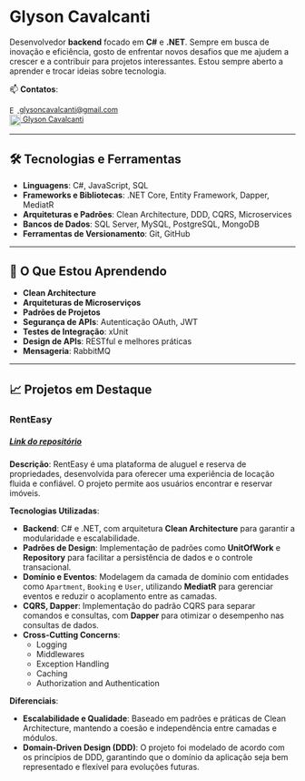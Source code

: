 # Glyson Cavalcanti

Desenvolvedor **backend** focado em **C#** e **.NET**. Sempre em busca de inovação e eficiência, gosto de enfrentar novos desafios que me ajudem a crescer e a contribuir para projetos interessantes. Estou sempre aberto a aprender e trocar ideias sobre tecnologia.

📫 **Contatos**:  
<div style="font-size: 0.9em;">
<a href="mailto:glysoncavalcanti@gmail.com">
    <img src="https://www.svgrepo.com/show/223047/gmail.svg" alt="Email" width="14" style="vertical-align: middle;"/> glysoncavalcanti@gmail.com
</a> 
<br>
<a href="https://www.linkedin.com/in/glyson/">
    <img src="https://www.svgrepo.com/show/448234/linkedin.svg" alt="LinkedIn" width="20" style="vertical-align: middle;"/> Glyson Cavalcanti
</a>
</div>

---

## 🛠️ Tecnologias e Ferramentas
- **Linguagens**: C#, JavaScript, SQL
- **Frameworks e Bibliotecas**: .NET Core, Entity Framework, Dapper, MediatR
- **Arquiteturas e Padrões**: Clean Architecture, DDD, CQRS, Microservices
- **Bancos de Dados**: SQL Server, MySQL, PostgreSQL, MongoDB
- **Ferramentas de Versionamento**: Git, GitHub

---

## 🌱 O Que Estou Aprendendo
- **Clean Architecture**
- **Arquiteturas de Microserviços**
- **Padrões de Projetos**
- **Segurança de APIs**: Autenticação OAuth, JWT
- **Testes de Integração**: xUnit
- **Design de APIs**: RESTful e melhores práticas
- **Mensageria**: RabbitMQ

---

## 📈 Projetos em Destaque

### RentEasy
##### [Link do repositório](https://github.com/Glysonn/RentEasy)

**Descrição**: RentEasy é uma plataforma de aluguel e reserva de propriedades, desenvolvida para oferecer uma experiência de locação fluida e confiável. O projeto permite aos usuários encontrar e reservar imóveis.

**Tecnologias Utilizadas**: 
- **Backend**: C# e .NET, com arquitetura **Clean Architecture** para garantir a modularidade e escalabilidade.
- **Padrões de Design**: Implementação de padrões como **UnitOfWork** e **Repository** para facilitar a persistência de dados e o controle transacional.
- **Domínio e Eventos**: Modelagem da camada de domínio com entidades como `Apartment`, `Booking` e `User`, utilizando **MediatR** para gerenciar eventos e reduzir o acoplamento entre as camadas.
- **CQRS, Dapper**: Implementação do padrão CQRS para separar comandos e consultas, com **Dapper** para otimizar o desempenho nas consultas de dados.
- **Cross-Cutting Concerns**: 
  - Logging
  - Middlewares
  - Exception Handling
  - Caching
  - Authorization and Authentication

**Diferenciais**:
- **Escalabilidade e Qualidade**: Baseado em padrões e práticas de Clean Architecture, mantendo a coesão e independência entre camadas e módulos.
- **Domain-Driven Design (DDD)**: O projeto foi modelado de acordo com os princípios de DDD, garantindo que o domínio da aplicação seja bem representado e flexível para evoluções futuras.
